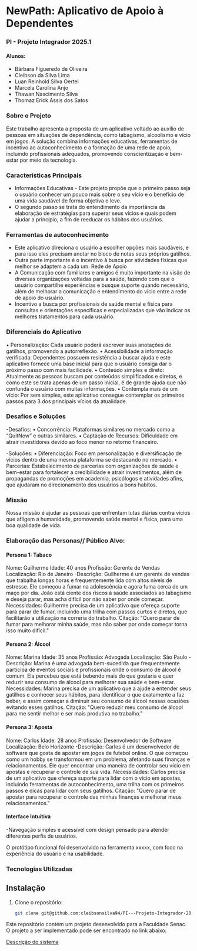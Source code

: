 

# NewPath: Aplicativo de Apoio à Dependentes

### PI - Projeto Integrador 2025.1

#### Alunos:
- Bárbara Figueredo de Oliveira 
- Cleibson da Silva Lima   
- Luan Reinhold Silva Oertel 
- Marcela Carolina Anjo 
- Thawan Nascimento Silva 
- Thomaz Erick Assis dos Satos 

### Sobre o Projeto
Este trabalho apresenta a proposta de um aplicativo voltado ao auxílio de pessoas em situações de dependência, como tabagismo, alcoolismo e vício em jogos. A solução combina informações educativas, ferramentas de incentivo ao autoconhecimento e a formação de uma rede de apoio, incluindo profissionais adequados, promovendo conscientização e bem-estar por meio da tecnologia.

###  Características Principais 

- Informações Educativas - Este projeto propõe que o primeiro passo seja o usuário conhecer um pouco mais sobre o 
seu vício e o benefício de uma vida saudável de forma objetiva e leve.
- O segundo passo se trata do entendimento da importância da elaboração de estratégias 
para superar seus vícios e quais podem ajudar a princípio, a fim de reeducar os hábitos dos 
usuários. 

### Ferramentas de autoconhecimento 
- Este aplicativo direciona o usuário a escolher opções mais saudáveis, e para isso eles 
precisam anotar no bloco de notas seus próprios gatilhos.
- Outra parte importante é o incentivo à busca por atividades físicas que melhor se 
adaptem a cada um. 
Rede de Apoio
- A Comunicação com familiares e amigos é muito importante na visão de diversas 
organizações voltadas para a saúde, fazendo com que o usuário compartilhe experiências e 
busque suporte quando necessário, além de melhorar a comunicação e entendimento do 
vício entre a rede de apoio do usuário.
- Incentivo a busca por profissionais de saúde mental e física para consultas e orientações 
específicas e especializadas que vão indicar os melhores tratamentos para cada usuário.
 
### Diferenciais do Aplicativo 
• Personalização: Cada usuário poderá escrever suas anotações de gatilhos, 
promovendo a autorreflexão. 
• Acessibilidade a informação verificada: Dependentes possuem resistência a 
buscar ajuda e este aplicativo fornece uma base inicial para que o usuário consiga dar o próximo 
passo com mais facilidade. 
• Conteúdo simples e direto: Atualmente as pessoas buscam por conteúdos 
simplificados e diretos, e como este se trata apenas de um passo inicial, é de grande ajuda que 
não confunda o usuário com muitas informações. 
• Contempla mais de um vício: Por sem simples, este aplicativo consegue 
contemplar os primeiros passos para 3 dos principais vícios da atualidade. 

### Desafios e Soluções 

-Desafios: 
• Concorrência: Plataformas similares no mercado como a “QuitNow” e outras 
similares. 
• Captação de Recursos: Dificuldade em atrair investidores devido ao foco menor no retorno financeiro. 

-Soluções: 
• Diferenciação: Foco em personalização e diversificação de vícios dentro de uma 
mesma plataforma se destacando no mercado. 
• Parcerias: Estabelecimento de parcerias com organizações de saúde e bem-estar 
para fortalecer a credibilidade e atrair investimentos, além de propagandas de promoções em 
academia, psicólogos e atividades afins, que ajudaram no direcionamento dos usuários a bons 
habitos.

### Missão 
Nossa missão é ajudar as pessoas que enfrentam lutas diárias contra vícios que afligem a 
humanidade, promovendo saúde mental e física, para uma boa qualidade de vida. 

### Elaboração das Personas// Público Alvo:

#### Persona 1: Tabaco 

Nome: Guilherme Idade: 40 anos Profissão: Gerente de Vendas Localização: Rio de 
Janeiro 
 -Descrição: Guilherme é um gerente de vendas que trabalha longas horas e 
frequentemente lida com altos níveis de estresse. Ele começou a fumar na adolescência e agora 
fuma cerca de um maço por dia. João está ciente dos riscos à saúde associados ao tabagismo e 
deseja parar, mas acha difícil por não saber por onde começar. 
Necessidades: Guilherme precisa de um aplicativo que ofereça suporte para parar de 
fumar, incluindo uma trilha com passos curtos e diretos, que facilitarão a utilização na correria do 
trabalho. 
Citação: "Quero parar de fumar para melhorar minha saúde, mas não saber por onde 
começar torna isso muito difícil." 

#### Persona 2: Álcool 

Nome: Marina Idade: 35 anos Profissão: Advogada Localização: São Paulo 
 -Descrição: Marina é uma advogada bem-sucedida que frequentemente participa de 
eventos sociais e profissionais onde o consumo de álcool é comum. Ela percebeu que está 
bebendo mais do que gostaria e quer reduzir seu consumo de álcool para melhorar sua saúde e 
bem-estar. 
Necessidades: Marina precisa de um aplicativo que a ajude a entender seus gatilhos e 
conhecer seus hábitos, para identificar o que exatamente a faz beber, e assim começar a diminuir 
seu consumo de álcool nessas ocasiões evitando esses gatilhos. 
Citação: "Quero reduzir meu consumo de álcool para me sentir melhor e ser mais 
produtiva no trabalho." 

#### Persona 3: Aposta 

Nome: Carlos Idade: 28 anos Profissão: Desenvolvedor de Software Localização: Belo 
Horizonte 
 -Descrição: Carlos é um desenvolvedor de software que gosta de apostar em jogos de 
futebol online. O que começou como um hobby se transformou em um problema, afetando suas 
finanças e relacionamentos. Ele quer encontrar uma maneira de controlar seu vício em apostas e 
recuperar o controle de sua vida. 
Necessidades: Carlos precisa de um aplicativo que ofereça suporte para lidar com o vício 
em apostas, incluindo ferramentas de autoconhecimento, uma trilha com os primeiros passos e 
dicas para lidar com seus gatilhos. 
Citação: "Quero parar de apostar para recuperar o controle das minhas finanças e 
melhorar meus relacionamentos."

#### Interface Intuitiva

-Navegação simples e acessível com design pensado para atender diferentes perfis de usuários.


O protótipo funcional foi desenvolvido na ferramenta xxxxx, com foco na experiência do usuário e na usabilidade.


### Tecnologias Utilizadas



## Instalação  

1. Clone o repositório:  
   ```bash  
   git clone git@github.com:cleibsonsilva94/PI---Projeto-Integrador-2025.1.git
   ```

Este repositório contém um projeto desenvolvido para a Faculdade Senac. O projeto a ser implementado pode ser encontrado no link abaixo:  

[Descrição do sistema](https://github.com/BarbaraFdeOliveira/SENAC_PI/blob/main/Descri%C3%A7%C3%A3o/Descri%C3%A7%C3%A3o%20do%20sistema.md)  


